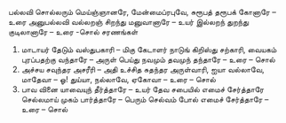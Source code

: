 
பல்லவி
சொல்லரும் மெய்ஞ்ஞானரே, மேன்மைப்ரபுவே,
 சுரூபத் தரூபக் கோனாரே – உரை
அனுபல்லவி
வல்லறஞ் சிறந்து மனுவானாரே – உயர்
 இல்லறந் துறந்து குடிலானாரே – உரை -சொல்
சரணங்கள்
1. மாடாயர் தேடும் வஸ்துபகாரி – மிகு
 கேடாளர் நாடுங் கிறிஸ்து சற்காரி,
 வையகம் புரப்பதற்கு வந்தாரே – அருள்
 பெய்து நவமும் தவமுந் தந்தாரே – உரை – சொல்
2. அச்சய சவுந்தர அசரீரி – அதி
 உச்சித சுதந்தர அருள்வாரி,
 ஐயா வல்லாவே, மாதேவா – ஓ!
 துய்யா, நல்லாவே, ஏகோவா – உரை – சொல்
3. பாவ வினை யாவையுந் தீர்த்தாரே – உயர்
 தேவ சபையில் எமைச் சேர்த்தாரே
 செல்லமாய் முகம் பார்த்தாரே – பெரும்
 செல்வம் போல் எமைச் சேர்த்தாரே – உரை – சொல்

